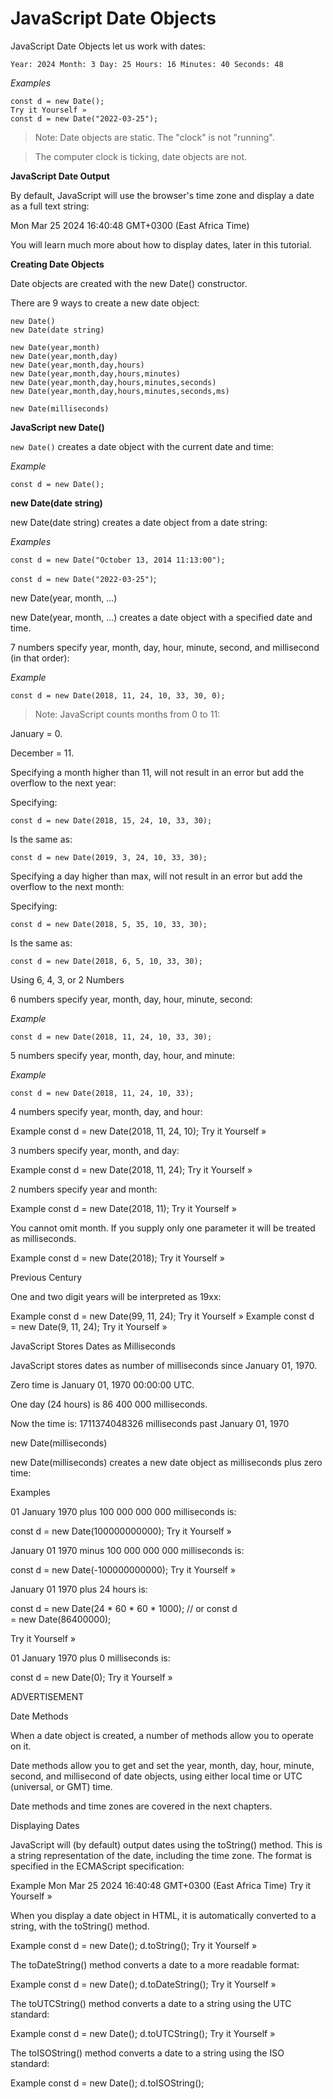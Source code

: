 # JavaScript Date Objects

JavaScript Date Objects let us work with dates:


`Year: 2024 Month: 3 Day: 25 Hours: 16 Minutes: 40 Seconds: 48`

*Examples*

```
const d = new Date();
Try it Yourself »
const d = new Date("2022-03-25");
```

> Note: Date objects are static. The "clock" is not "running".

>The computer clock is ticking, date objects are not.


**JavaScript Date Output**

By default, JavaScript will use the browser's time zone and display a date as a full text string:

Mon Mar 25 2024 16:40:48 GMT+0300 (East Africa Time)

You will learn much more about how to display dates, later in this tutorial.


**Creating Date Objects**

Date objects are created with the new Date() constructor.

There are 9 ways to create a new date object:

```
new Date()
new Date(date string)

new Date(year,month)
new Date(year,month,day)
new Date(year,month,day,hours)
new Date(year,month,day,hours,minutes)
new Date(year,month,day,hours,minutes,seconds)
new Date(year,month,day,hours,minutes,seconds,ms)

new Date(milliseconds)
```

**JavaScript new Date()**

`new Date()` creates a date object with the current date and time:

*Example*

`const d = new Date();`


**new Date(date string)**

new Date(date string) creates a date object from a date string:

*Examples*

`const d = new Date("October 13, 2014 11:13:00");`

`const d = new Date("2022-03-25")`;

new Date(year, month, ...)

new Date(year, month, ...) creates a date object with a specified date and time.

7 numbers specify year, month, day, hour, minute, second, and millisecond (in that order):

*Example*

`const d = new Date(2018, 11, 24, 10, 33, 30, 0);`

>Note: JavaScript counts months from 0 to 11:


January = 0.

December = 11.

Specifying a month higher than 11, will not result in an error but add the overflow to the next year:

Specifying:

`const d = new Date(2018, 15, 24, 10, 33, 30);`


Is the same as:

`const d = new Date(2019, 3, 24, 10, 33, 30);`



Specifying a day higher than max, will not result in an error but add the overflow to the next month:

Specifying:

`const d = new Date(2018, 5, 35, 10, 33, 30);`

Is the same as:

`const d = new Date(2018, 6, 5, 10, 33, 30);`

Using 6, 4, 3, or 2 Numbers

6 numbers specify year, month, day, hour, minute, second:

*Example*

`const d = new Date(2018, 11, 24, 10, 33, 30);`

5 numbers specify year, month, day, hour, and minute:

*Example*

`const d = new Date(2018, 11, 24, 10, 33);`

4 numbers specify year, month, day, and hour:

Example
const d = new Date(2018, 11, 24, 10);
Try it Yourself »

3 numbers specify year, month, and day:

Example
const d = new Date(2018, 11, 24);
Try it Yourself »

2 numbers specify year and month:

Example
const d = new Date(2018, 11);
Try it Yourself »

You cannot omit month. If you supply only one parameter it will be treated as milliseconds.

Example
const d = new Date(2018);
Try it Yourself »

Previous Century

One and two digit years will be interpreted as 19xx:

Example
const d = new Date(99, 11, 24);
Try it Yourself »
Example
const d = new Date(9, 11, 24);
Try it Yourself »

JavaScript Stores Dates as Milliseconds

JavaScript stores dates as number of milliseconds since January 01, 1970.

Zero time is January 01, 1970 00:00:00 UTC.

One day (24 hours) is 86 400 000 milliseconds.

Now the time is: 1711374048326 milliseconds past January 01, 1970


new Date(milliseconds)

new Date(milliseconds) creates a new date object as milliseconds plus zero time:

Examples

01 January 1970 plus 100 000 000 000 milliseconds is:

const d = new Date(100000000000);
Try it Yourself »

January 01 1970 minus 100 000 000 000 milliseconds is:

const d = new Date(-100000000000);
Try it Yourself »

January 01 1970 plus 24 hours is:

const d = new Date(24 * 60 * 60 * 1000);
// or
const d = new Date(86400000);

Try it Yourself »

01 January 1970 plus 0 milliseconds is:

const d = new Date(0);
Try it Yourself »

ADVERTISEMENT

Date Methods

When a date object is created, a number of methods allow you to operate on it.

Date methods allow you to get and set the year, month, day, hour, minute, second, and millisecond of date objects, using either local time or UTC (universal, or GMT) time.

Date methods and time zones are covered in the next chapters.


Displaying Dates

JavaScript will (by default) output dates using the toString() method. This is a string representation of the date, including the time zone. The format is specified in the ECMAScript specification:

Example
Mon Mar 25 2024 16:40:48 GMT+0300 (East Africa Time)
Try it Yourself »

When you display a date object in HTML, it is automatically converted to a string, with the toString() method.

Example
const d = new Date();
d.toString();
Try it Yourself »

The toDateString() method converts a date to a more readable format:

Example
const d = new Date();
d.toDateString();
Try it Yourself »

The toUTCString() method converts a date to a string using the UTC standard:

Example
const d = new Date();
d.toUTCString();
Try it Yourself »

The toISOString() method converts a date to a string using the ISO standard:

Example
const d = new Date();
d.toISOString();

